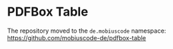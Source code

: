 # PDFBox Table

The repository moved to the `de.mobiuscode` namespace: https://github.com/mobiuscode-de/pdfbox-table

